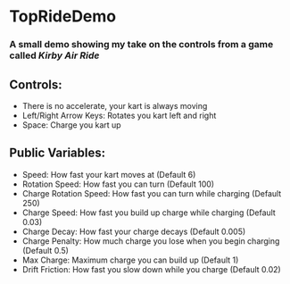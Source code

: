 # TopRideDemo

### A small demo showing my take on the controls from a game called _Kirby Air Ride_

## Controls:
* There is no accelerate, your kart is always moving
* Left/Right Arrow Keys: Rotates you kart left and right
* Space: Charge you kart up

## Public Variables:
* Speed: How fast your kart moves at (Default 6)
* Rotation Speed: How fast you can turn (Default 100)
* Charge Rotation Speed: How fast you can turn while charging (Default 250)
* Charge Speed: How fast you build up charge while charging (Default 0.03)
* Charge Decay: How fast your charge decays (Default 0.005)
* Charge Penalty: How much charge you lose when you begin charging (Default 0.5)
* Max Charge: Maximum charge you can build up (Default 1)
* Drift Friction: How fast you slow down while you charge (Default 0.02)
